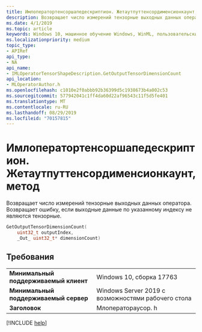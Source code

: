 ```yaml
---
title: Имлоператортенсоршапедескриптион. Жетаутпуттенсордименсионкаунт, метод
description: Возвращает число измерений тензорные выходных данных оператора.
ms.date: 4/1/2019
ms.topic: article
keywords: Windows 10, машинное обучение Windows, WinML, пользовательские операторы, Жетаутпуттенсордименсионкаунт
ms.localizationpriority: medium
topic_type:
- APIRef
api_type:
- NA
api_name:
- IMLOperatorTensorShapeDescription.GetOutputTensorDimensionCount
api_location:
- MLOperatorAuthor.h
ms.openlocfilehash: c1010e2f0abbb92b36399d5c1938673b4a002c53
ms.sourcegitcommit: 577942041c1ff4da60d22af96543c11f5d5fe401
ms.translationtype: MT
ms.contentlocale: ru-RU
ms.lasthandoff: 08/29/2019
ms.locfileid: "70157815"
---
```

# <a name="imloperatortensorshapedescriptiongetoutputtensordimensioncount-method"></a>Имлоператортенсоршапедескриптион. Жетаутпуттенсордименсионкаунт, метод

Возвращает число измерений тензорные выходных данных оператора. Возвращает ошибку, если выходные данные по указанному индексу не являются тензорные.

```cpp
GetOutputTensorDimensionCount(
    uint32_t outputIndex,
    _Out_ uint32_t* dimensionCount)
```

## <a name="requirements"></a>Требования

| | |
|-|-|
| **Минимальный поддерживаемый клиент** | Windows 10, сборка 17763 |
| **Минимальный поддерживаемый сервер** | Windows Server 2019 с возможностями рабочего стола |
| **Заголовок** | Млоператораусор. h |

[!INCLUDE [help](../../includes/get-help.md)]
